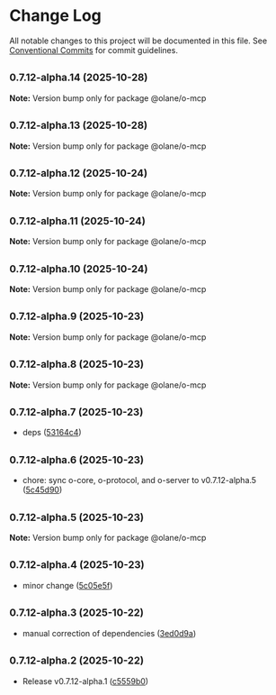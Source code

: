 # Change Log

All notable changes to this project will be documented in this file.
See [Conventional Commits](https://conventionalcommits.org) for commit guidelines.

## <small>0.7.12-alpha.14 (2025-10-28)</small>

**Note:** Version bump only for package @olane/o-mcp

## <small>0.7.12-alpha.13 (2025-10-28)</small>

**Note:** Version bump only for package @olane/o-mcp

## <small>0.7.12-alpha.12 (2025-10-24)</small>

**Note:** Version bump only for package @olane/o-mcp

## <small>0.7.12-alpha.11 (2025-10-24)</small>

**Note:** Version bump only for package @olane/o-mcp

## <small>0.7.12-alpha.10 (2025-10-24)</small>

**Note:** Version bump only for package @olane/o-mcp

## <small>0.7.12-alpha.9 (2025-10-23)</small>

**Note:** Version bump only for package @olane/o-mcp

## <small>0.7.12-alpha.8 (2025-10-23)</small>

**Note:** Version bump only for package @olane/o-mcp

## <small>0.7.12-alpha.7 (2025-10-23)</small>

- deps ([53164c4](https://github.com/olane-labs/olane/commit/53164c4))

## <small>0.7.12-alpha.6 (2025-10-23)</small>

- chore: sync o-core, o-protocol, and o-server to v0.7.12-alpha.5 ([5c45d90](https://github.com/olane-labs/olane/commit/5c45d90))

## <small>0.7.12-alpha.5 (2025-10-23)</small>

**Note:** Version bump only for package @olane/o-mcp

## <small>0.7.12-alpha.4 (2025-10-23)</small>

- minor change ([5c05e5f](https://github.com/olane-labs/olane/commit/5c05e5f))

## <small>0.7.12-alpha.3 (2025-10-22)</small>

- manual correction of dependencies ([3ed0d9a](https://github.com/olane-labs/olane/commit/3ed0d9a))

## <small>0.7.12-alpha.2 (2025-10-22)</small>

- Release v0.7.12-alpha.1 ([c5559b0](https://github.com/olane-labs/olane/commit/c5559b0))

